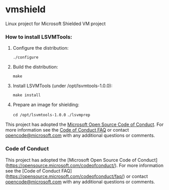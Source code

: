 # vmshield
Linux project for Microsoft Shielded VM project


### How to install LSVMTools:

1. Configure the distribution:

   `./configure`

2. Build the distribution:

   `make`

3. Install LSVMTools (under /opt/lsvmtools-1.0.0):

   `make install`

4. Prepare an image for shielding:

   `cd /opt/lsvmtools-1.0.0`
   `./lsvmprep`

This project has adopted the [Microsoft Open Source Code of Conduct](https://opensource.microsoft.com/codeofconduct/). For more information see the [Code of Conduct FAQ](https://opensource.microsoft.com/codeofconduct/faq/) or contact [opencode@microsoft.com](mailto:opencode@microsoft.com) with any additional questions or comments.

### Code of Conduct

This project has adopted the [Microsoft Open Source Code of Conduct]
(https://opensource.microsoft.com/codeofconduct/).  For more
information see the [Code of Conduct FAQ]
(https://opensource.microsoft.com/codeofconduct/faq/) or contact
[opencode@microsoft.com](mailto:opencode@microsoft.com) with any
additional questions or comments.
